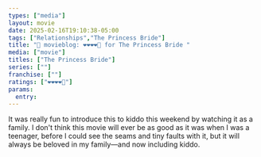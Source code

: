 ```yaml
---
types: ["media"]
layout: movie
date: 2025-02-16T19:10:38-05:00
tags: ["Relationships","The Princess Bride"]
title: "🍿 movieblog: ❤️❤️❤️❤️🖤 for The Princess Bride "
media: ["movie"]
titles: ["The Princess Bride"]
series: [""]
franchise: [""]
ratings: ["❤️❤️❤️❤️🖤"]
params:
  entry:
---
```

It was really fun to introduce this to kiddo this weekend by watching it as a family. I don't think this movie will ever be as good as it was when I was a teenager, before I could see the seams and tiny faults with it, but it will always be beloved in my family—and now including kiddo.
